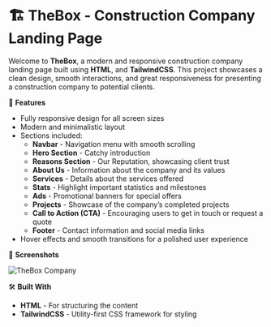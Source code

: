 # 🏗️ TheBox - Construction Company Landing Page

Welcome to **TheBox**, a modern and responsive construction company landing page built using **HTML**, and **TailwindCSS**. This project showcases a clean design, smooth interactions, and great responsiveness for presenting a construction company to potential clients.

🚀 **Features**

- Fully responsive design for all screen sizes
- Modern and minimalistic layout
- Sections included:
  - **Navbar** - Navigation menu with smooth scrolling
  - **Hero Section** - Catchy introduction
  - **Reasons Section** - Our Reputation, showcasing client trust
  - **About Us** - Information about the company and its values
  - **Services** - Details about the services offered
  - **Stats** - Highlight important statistics and milestones
  - **Ads** - Promotional banners for special offers
  - **Projects** - Showcase of the company’s completed projects
  - **Call to Action (CTA)** - Encouraging users to get in touch or request a quote
  - **Footer** - Contact information and social media links
- Hover effects and smooth transitions for a polished user experience

📸 **Screenshots**

![TheBox Company](https://github.com/user-attachments/assets/c104ba0d-efe5-4179-9e4b-fbf96f09177e)

🛠️ **Built With**

- **HTML** - For structuring the content
- **TailwindCSS** - Utility-first CSS framework for styling
